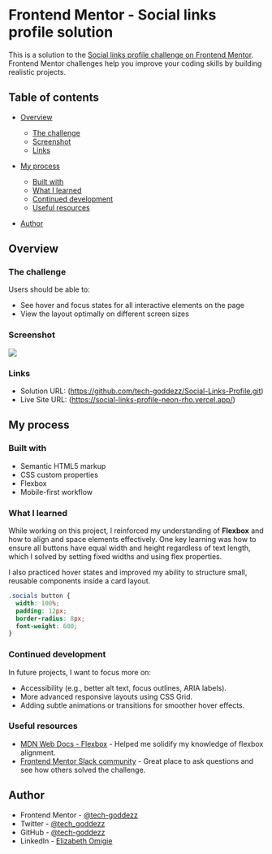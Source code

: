 
# Frontend Mentor - Social links profile solution

This is a solution to the [Social links profile challenge on Frontend Mentor](https://www.frontendmentor.io/challenges/social-links-profile-UG32l9m6dQ). Frontend Mentor challenges help you improve your coding skills by building realistic projects.

## Table of contents

* [Overview](#overview)

  * [The challenge](#the-challenge)
  * [Screenshot](#screenshot)
  * [Links](#links)
* [My process](#my-process)

  * [Built with](#built-with)
  * [What I learned](#what-i-learned)
  * [Continued development](#continued-development)
  * [Useful resources](#useful-resources)
* [Author](#author)

## Overview

### The challenge

Users should be able to:

* See hover and focus states for all interactive elements on the page
* View the layout optimally on different screen sizes

### Screenshot

![](./screenshot.jpg)


### Links

* Solution URL: (https://github.com/tech-goddezz/Social-Links-Profile.git)
* Live Site URL: (https://social-links-profile-neon-rho.vercel.app/)

## My process

### Built with

* Semantic HTML5 markup
* CSS custom properties
* Flexbox
* Mobile-first workflow

### What I learned

While working on this project, I reinforced my understanding of **Flexbox** and how to align and space elements effectively. One key learning was how to ensure all buttons have equal width and height regardless of text length, which I solved by setting fixed widths and using flex properties.

I also practiced hover states and improved my ability to structure small, reusable components inside a card layout.

```css
.socials button {
  width: 100%;
  padding: 12px;
  border-radius: 8px;
  font-weight: 600;
}
```

### Continued development

In future projects, I want to focus more on:

* Accessibility (e.g., better alt text, focus outlines, ARIA labels).
* More advanced responsive layouts using CSS Grid.
* Adding subtle animations or transitions for smoother hover effects.

### Useful resources

* [MDN Web Docs - Flexbox](https://developer.mozilla.org/en-US/docs/Learn/CSS/CSS_layout/Flexbox) - Helped me solidify my knowledge of flexbox alignment.
* [Frontend Mentor Slack community](https://www.frontendmentor.io/community) - Great place to ask questions and see how others solved the challenge.

## Author

* Frontend Mentor - [@tech-goddezz](https://www.frontendmentor.io/profile/tech-goddezz)
* Twitter - [@tech\_goddezz](https://x.com/tech_goddezz)
* GitHub - [@tech-goddezz](https://github.com/tech-goddezz)
* LinkedIn - [Elizabeth Omigie](https://www.linkedin.com/in/elizabethomigie)



